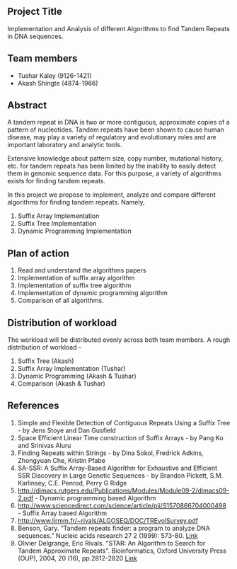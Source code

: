 ## Project Title

Implementation and Analysis of different Algorithms to find Tandem Repeats in
DNA sequences.

## Team members 

- Tushar Kaley (9126-1421)
- Akash Shingte (4874-1966)

## Abstract

A tandem repeat in DNA is two or more contiguous, approximate copies of a pattern of nucleotides. Tandem repeats have been shown to cause human disease, may play a variety of regulatory and evolutionary roles and are important laboratory and analytic tools.

Extensive knowledge about pattern size, copy number, mutational history, etc. for tandem repeats has been limited by the inability to easily detect them in genomic sequence data. For this purpose, a variety of algorithms exists for finding tandem repeats. 

In this project we propose to implement, analyze and compare different algorithms for finding tandem repeats. Namely, 
1. Suffix Array Implementation
2. Suffix Tree Implementation
3. Dynamic Programming Implementation

## Plan of action
1. Read and understand the algorithms papers
2. Implementation of suffix array algorithm
3. Implementation of suffix tree algorithm
4. Implementation of dynamic programming algorithm
5. Comparison of all algorithms.

## Distribution of workload
The workload will be distributed evenly across both team members. A rough
distribution of workload - 

1. Suffix Tree (Akash)
2. Suffix Array Implementation (Tushar)
3. Dynamic Programming (Akash & Tushar)
4. Comparison (Akash & Tushar)

## References

1. Simple and Flexible Detection of Contiguous Repeats Using a Suffix Tree  - by Jens Stoye and Dan Gusfield
2. Space Efficient Linear Time construction of Suffix Arrays - by Pang Ko and Srinivas Aluru
3. Finding Repeats within Strings - by Dina Sokol, Fredrick Adkins, Zhongyuan Che, Kristin Pfabe
4. SA-SSR: A Suffix Array-Based Algorithm for Exhaustive and Efficient SSR Discovery in Large Genetic Sequences - by Brandon Pickett, S.M. Karlinsey, C.E. Penrod, Perry G Ridge
5. http://dimacs.rutgers.edu/Publications/Modules/Module09-2/dimacs09-2.pdf - Dynamic programming based Algorithm
6. http://www.sciencedirect.com/science/article/pii/S1570866704000498 - Suffix Array based Algorithm
7. http://www.lirmm.fr/~rivals/ALGOSEQ/DOC/TREvolSurvey.pdf
8. Benson, Gary. “Tandem repeats finder: a program to analyze DNA sequences.” Nucleic acids research 27 2 (1999): 573-80. [Link](https://www.semanticscholar.org/paper/Tandem-repeats-finder%3A-a-program-to-analyze-DNA-Benson/991a7744b15453096e756a2d8ea0e44ee30738ae)
9. Olivier Delgrange, Eric Rivals. "STAR: An Algorithm to Search for Tandem Approximate Repeats". Bioinformatics, Oxford University Press (OUP), 2004, 20 (16), pp.2812-2820 [Link](http://citeseerx.ist.psu.edu/viewdoc/download?doi=10.1.1.860.1856&rep=rep1&type=pdf)
